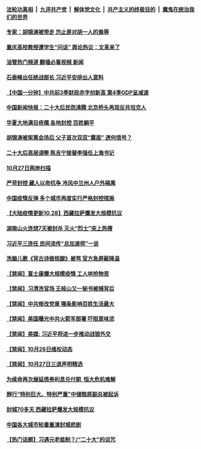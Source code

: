 ####  [法轮功真相](../../../../basic/blob/master/README.md?t=10281631) &nbsp;|&nbsp; [九评共产党](../../../../9ping.md/blob/master/README.md?t=10281631) &nbsp;|&nbsp; [解体党文化](../../../../jtdwh.md/blob/master/README.md?t=10281631)  &nbsp;|&nbsp; [共产主义的终极目的](../../../../gczydzjmd.md/blob/master/README.md?t=10281631) &nbsp;|&nbsp; [魔鬼在统治我们的世界](../../../../mgztzwmdsj.md/blob/master/README.md?t=10281631) 

#### [专家：胡锦涛被带走 岂止是对胡一人的羞辱](../pages/prog204/a103561955.md?t=10281631) 

#### [重庆高校教授遭学生“问话” 舆论热议：文革来了](../pages/prog204/a103561941.md?t=10281631) 

#### [油管热门频道 翻墙必看视频 新闻](http://209.250.226.216:81/youtube.html?10281631)

#### [石泰峰出任统战部长 习近平安排出人意料](../pages/prog204/a103561945.md?t=10281631) 

#### [【中国一分钟】中共前3季财政赤字创新高 第4季GDP呈减速](../pages/prog204/a103561826.md?t=10281631) 

#### [中国新闻快报：二十大后民怨沸腾 北京桥头再现反共坦克人](../pages/prog204/a103561838.md?t=10281631) 

#### [华夏大地满目疮痍 各地封控 百姓躺平](../pages/prog204/a103561835.md?t=10281631) 

#### [胡锦涛被架离会场后 父子首次双双“露面” 透何信号？](../pages/prog204/a103561831.md?t=10281631) 

#### [二十大后高层调整 陈吉宁接替李强任上海书记](../pages/prog204/a103561786.md?t=10281631) 


#### [10月27日两岸扫描](../pages/prog204/a103561698.md?t=10281631) 

#### [严苛封控 藏人以命抗争 冷风中兰州人户外隔离](../pages/prog204/a103561700.md?t=10281631) 

#### [中国疫情反弹 多个城市再度实行严格封控措施](../pages/prog204/a103561669.md?t=10281631) 

#### [【大陆疫情更新10.28】西藏拉萨爆发大规模抗议](../pages/prog204/a103543040.md?t=10281631) 

#### [湖南山火连烧7天被封杀 灭火“烈士”突上热搜](../pages/prog204/a103561605.md?t=10281631) 


#### [习近平三连任 民间流传“总加速师”一说](../pages/prog204/a103561525.md?t=10281631) 

#### [洗脑儿歌《背古诗做核酸》被骂 官方急屏蔽降温](../pages/prog204/a103561443.md?t=10281631) 

#### [【禁闻】富士康爆大规模疫情 工人哄抢物资](../pages/prog204/a103561414.md?t=10281631) 

#### [【禁闻】习清洗官场 王岐山又一秘书被捕背后](../pages/prog204/a103561416.md?t=10281631) 

#### [【禁闻】中共修改党章 哪条影响百姓生活最大](../pages/prog204/a103561412.md?t=10281631) 

#### [【禁闻】美国曝光中共火箭军部署 吓阻意味浓](../pages/prog204/a103561422.md?t=10281631) 


#### [【禁闻】美媒: 习近平将进一步推动战狼外交](../pages/prog204/a103561404.md?t=10281631) 

#### [【禁闻】10月26日维权动态](../pages/prog204/a103561400.md?t=10281631) 

#### [【禁闻】10月27日三退声明精选](../pages/prog204/a103561402.md?t=10281631) 

#### [为续命再次展延债券利息兑付期  恒大危机难解](../pages/prog204/a103561381.md?t=10281631) 

#### [罪行“特别巨大、特别严重”中储粮原副总被起诉](../pages/prog204/a103561360.md?t=10281631) 

#### [封城70多天 西藏拉萨爆发大规模抗议](../pages/prog204/a103561227.md?t=10281631) 

#### [中国各大城市轮番重演封城悲剧](../pages/prog204/a103561226.md?t=10281631) 

#### [【热门话题】习遇元老抵制？/“二十大”的诅咒](../pages/prog204/a103561197.md?t=10281631) 

<img src='http://gfw-breaker.win/goodnews/indexes/prog204.md' width='0px' height='0px'/>
